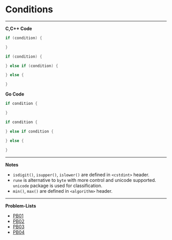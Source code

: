 # Conditions
---
**C,C++ Code**
```c++
if (condition) {

}

if (condition) {

} else if (condition) {

} else {

}
```

**Go Code**
```go
if condition {

}

if condition {

} else if condition {

} else {
    
}
```
---
**Notes**
- `isdigit()`, `isupper()`, `islower()` are defined in `<cstdint>` header.
- `rune` is alternative to `byte` with more control and unicode supported. `unicode` package is used for classification.
- `min()`, `max()` are defined in `<algorithm>` header.

---
**Problem-Lists**
- [PB01](https://codeforces.com/group/MWSDmqGsZm/contest/219158/problem/I)
- [PB02](https://codeforces.com/group/MWSDmqGsZm/contest/219158/problem/J)
- [PB03](https://codeforces.com/group/MWSDmqGsZm/contest/219158/problem/M)
- [PB04](https://codeforces.com/group/MWSDmqGsZm/contest/219158/problem/K)